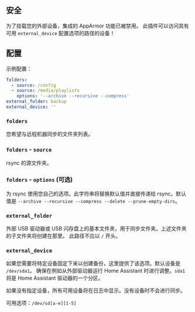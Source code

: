 ## 安全

为了挂载您的外部设备，集成的 AppArmor 功能已被禁用。
此插件可以访问具有可用 `external_device` 配置选项的路径的设备！

## 配置

示例配置：

```yaml
folders:
  - source: /config
  - source: /media/playlists
    options: '--archive --recursive --compress'
external_folder: backup
external_device: ''
```

### `folders`

您希望与远程机器同步的文件夹列表。

### `folders` - `source`

rsync 的源文件夹。

### `folders` - `options` (可选)

为 rsync 使用您自己的选项。此字符串将替换默认值并直接传递给 rsync。默认值是 `--archive --recursive --compress --delete --prune-empty-dirs`。

### `external_folder`

外部 USB 驱动器或 USB 闪存盘上的基本文件夹，用于同步文件夹。上述文件夹的子文件夹将创建在那里。
此路径不应以 `/` 开头。

### `external_device`

如果您需要将特定设备固定下来以创建备份，这里提供了该选项。默认设备是 `/dev/sda1`。
确保在例如从外部驱动器运行 Home Assistant 时进行调整。`sda1` 将是 Home Assistant 驱动器的一个分区。

如果没有指定设备，所有可用设备将在日志中显示。没有设备时不会进行同步。

可用选项：`/dev/sd[a-e][1-5]`
